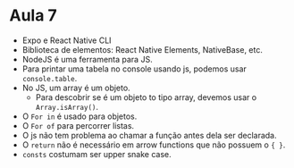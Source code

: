 # Aula 7

* Expo e React Native CLI
* Biblioteca de elementos: React Native Elements, NativeBase, etc.
* NodeJS é uma ferramenta para JS.
* Para printar uma tabela no console usando js, podemos usar `console.table`.
* No JS, um array é um objeto.
  * Para descobrir se é um objeto to tipo array, devemos usar o `Array.isArray()`.
* O `For in` é usado para objetos.
* O `For of` para percorrer listas.
* O js não tem problema ao chamar a função antes dela ser declarada.
* O `return` não é necessário em arrow functions que não possuem o `{ }`.
* `consts` costumam ser upper snake case.